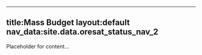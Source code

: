 

---

title:Mass Budget
layout:default
nav_data:site.data.oresat_status_nav_2
---


Placeholder for content...
